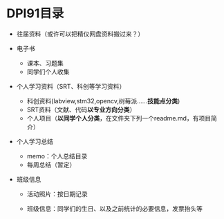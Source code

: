 # DPI91目录

- 往届资料（或许可以把精仪网盘资料搬过来？）

- 电子书

  - 课本、习题集
  - 同学们个人收集

- 个人学习资料（SRT、科创等学习资料）

  - 科创资料(labview,stm32,opencv,树莓派……**技能点分类**)
  - SRT资料（文献、代码**以专业方向分类**）
  - 个人项目（**以同学个人分类**，在文件夹下列一个readme.md，有项目简介）



- 个人学习总结

  - memo：个人总结目录
  - 每周总结（暂定）


- 班级信息

  - 活动照片：按日期记录

  - 班级信息：同学们的生日、以及之前统计的必要信息，发票抬头等

  
